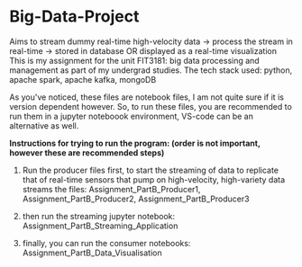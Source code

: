 # Big-Data-Project
Aims to stream dummy real-time high-velocity data -> process the stream in real-time -> stored in database OR displayed as a real-time visualization
This is my assignment for the unit FIT3181: big data processing and management as part of my undergrad studies.
The tech stack used: python, apache spark, apache kafka, mongoDB


As you've noticed, these files are notebook files, I am not quite sure if it is version dependent however. 
So, to run these files, you are recommended to run them in a jupyter noteboook environment, VS-code can be an alternative as well.

**Instructions for trying to run the program: (order is not important, however these are recommended steps)**
1. Run the producer files first, to start the streaming of data to replicate that of real-time sensors that pump on high-velocity, high-variety data streams
the files: Assignment_PartB_Producer1, Assignment_PartB_Producer2, Assignment_PartB_Producer3

2. then run the streaming jupyter notebook: Assignment_PartB_Streaming_Application

3. finally, you can run the consumer notebooks: Assignment_PartB_Data_Visualisation

